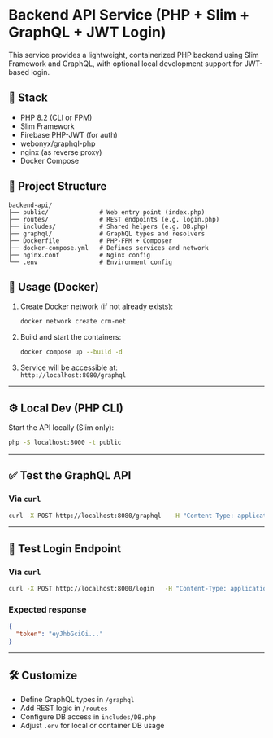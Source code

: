 # Backend API Service (PHP + Slim + GraphQL + JWT Login)

This service provides a lightweight, containerized PHP backend using Slim Framework and GraphQL, with optional local development support for JWT-based login.

## 🚀 Stack

- PHP 8.2 (CLI or FPM)
- Slim Framework
- Firebase PHP-JWT (for auth)
- webonyx/graphql-php
- nginx (as reverse proxy)
- Docker Compose

## 📁 Project Structure

```
backend-api/
├── public/              # Web entry point (index.php)
├── routes/              # REST endpoints (e.g. login.php)
├── includes/            # Shared helpers (e.g. DB.php)
├── graphql/             # GraphQL types and resolvers
├── Dockerfile           # PHP-FPM + Composer
├── docker-compose.yml   # Defines services and network
├── nginx.conf           # Nginx config
└── .env                 # Environment config
```

## 🐳 Usage (Docker)

1. Create Docker network (if not already exists):
   ```bash
   docker network create crm-net
   ```

2. Build and start the containers:
   ```bash
   docker compose up --build -d
   ```

3. Service will be accessible at:  
   `http://localhost:8080/graphql`

---

## ⚙️ Local Dev (PHP CLI)

Start the API locally (Slim only):

```bash
php -S localhost:8000 -t public
```

---

## ✅ Test the GraphQL API

### Via `curl`

```bash
curl -X POST http://localhost:8080/graphql   -H "Content-Type: application/json"   -d '{ "query": "{ hello }" }'
```

---

## 🔐 Test Login Endpoint

### Via `curl`

```bash
curl -X POST http://localhost:8000/login   -H "Content-Type: application/json"   -d '{ "email": "user@example.com", "password": "test1234" }'
```

### Expected response

```json
{
  "token": "eyJhbGciOi..."
}
```

---

## 🛠 Customize

- Define GraphQL types in `/graphql`
- Add REST logic in `/routes`
- Configure DB access in `includes/DB.php`
- Adjust `.env` for local or container DB usage
